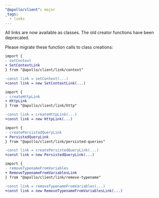 ```yaml
---
"@apollo/client": major
_tags:
  - links
---
```


All links are now available as classes. The old creator functions have been deprecated.

Please migrate these function calls to class creations:

```diff
import {
- setContext
+ SetContextLink
} from "@apollo/client/link/context"

-const link = setContext(...)
+const link = new SetContextLink(...)
```

```diff
import {
- createHttpLink
+ HttpLink
} from "@apollo/client/link/http"

-const link = createHttpLink(...)
+const link = new HttpLink(...)
```

```diff
import {
- createPersistedQueryLink
+ PersistedQueryLink
} from "@apollo/client/link/persisted-queries"

-const link = createPersistedQueryLink(...)
+const link = new PersistedQueryLink(...)
```

```diff
import {
- removeTypenameFromVariables
+ RemoveTypenameFromVariablesLink
} from "@apollo/client/link/remove-typename"

-const link = removeTypenameFromVariables(...)
+const link = new RemoveTypenameFromVariablesLink(...)
```

